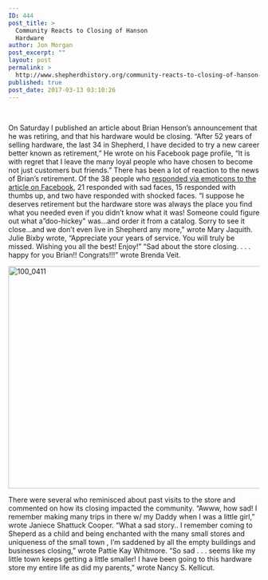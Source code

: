 ```yaml
---
ID: 444
post_title: >
  Community Reacts to Closing of Hanson
  Hardware
author: Jon Morgan
post_excerpt: ""
layout: post
permalink: >
  http://www.shepherdhistory.org/community-reacts-to-closing-of-hanson-hardware/
published: true
post_date: 2017-03-13 03:10:26
---
```

&nbsp;

On Saturday I published an article about Brian Henson’s announcement that he was retiring, and that his hardware would be closing. “After 52 years of selling hardware, the last 34 in Shepherd, I have decided to try a new career better known as retirement,” He wrote on his Facebook page profile, “It is with regret that I leave the many loyal people who have chosen to become not just customers but friends.”
There has been a lot of reaction to the news of Brian’s retirement. Of the 38 people who <a href="https://www.facebook.com/shepherdjournal/posts/10155197272360921">responded via emoticons to the article on Facebook</a>, 21 responded with sad faces, 15 responded with thumbs up, and two have responded with shocked faces.
“I suppose he deserves retirement but the hardware store was always the place you find what you needed even if you didn’t know what it was! Someone could figure out what a”doo-hickey" was…and order it from a catalog. Sorry to see it close…and we don’t even live in Shepherd any more," wrote Mary Jaquith.
Julie Bixby wrote, “Appreciate your years of service. You will truly be missed. Wishing you all the best! Enjoy!”
“Sad about the store closing. . . . happy for you Brian!! Congrats!!!” wrote Brenda Veit.

<img src="http://photos.shepherdhistory.org/zp-core/i.php?a=VillageofShepherd/VillageofShepherd2011&amp;i=100_0411.JPG&amp;s=595&amp;cw=0&amp;ch=0&amp;q=85&amp;wmk=%21&amp;check=1936ff39f7325bd419a3b5693ecc7eaabebe533e" alt="100_0411" width="595" height="446" />

There were several who reminisced about past visits to the store and commented on how its closing impacted the community.
“Awww, how sad! I remember making many trips in there w/ my Daddy when I was a little girl,” wrote Janiece Shattuck Cooper.
“What a sad story.. I remember coming to Sheperd as a child and being enchanted with the many small stores and uniqueness of the small town , I’m saddened by all the empty buildings and businesses closing,” wrote Pattie Kay Whitmore.
“So sad . . . seems like my little town keeps getting a little smaller! I have been going to this hardware store my entire life as did my parents,” wrote Nancy S. Kellicut.